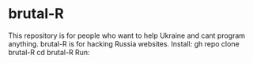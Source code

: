 # brutal-R
This repository is for people who want to
help Ukraine and cant program anything.
brutal-R is for hacking Russia websites.
Install: gh repo clone brutal-R
cd brutal-R
Run: 


